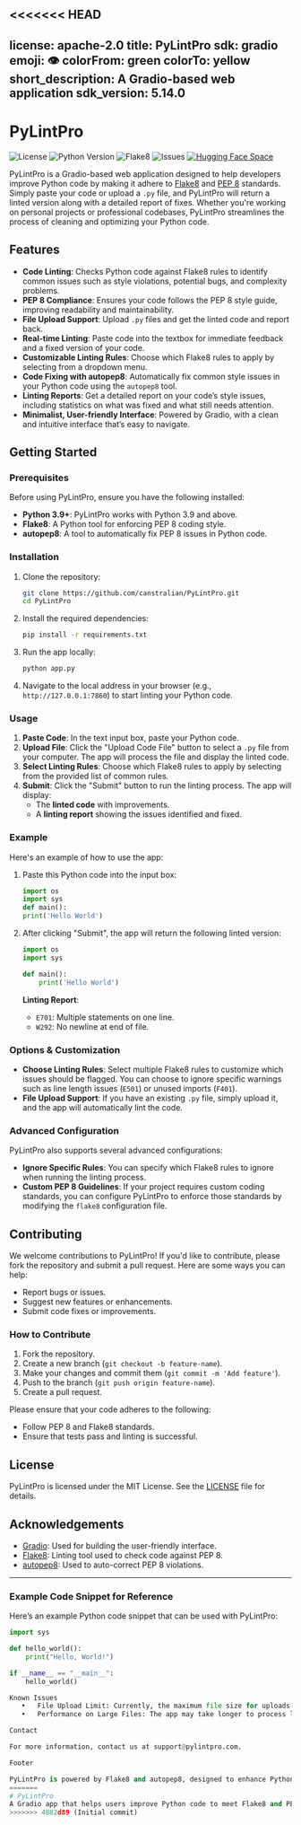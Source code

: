<<<<<<< HEAD
---
license: apache-2.0
title: PyLintPro
sdk: gradio
emoji: 👁
colorFrom: green
colorTo: yellow
short_description: A Gradio-based web application
sdk_version: 5.14.0
---

# PyLintPro

![License](https://img.shields.io/badge/License-MIT-blue.svg)
![Python Version](https://img.shields.io/badge/Python-3.9%2B-blue.svg)
![Flake8](https://img.shields.io/badge/Flake8-%E2%9C%94-green.svg)
![Issues](https://img.shields.io/github/issues/canstralian/PyLintPro)
[![Hugging Face Space](https://img.shields.io/badge/Space-Status-green)](https://huggingface.co/spaces/Canstralian/PyLintPro)

PyLintPro is a Gradio-based web application designed to help developers improve Python code by making it adhere to [Flake8](https://flake8.pycqa.org/) and [PEP 8](https://pep8.org/) standards. Simply paste your code or upload a `.py` file, and PyLintPro will return a linted version along with a detailed report of fixes. Whether you're working on personal projects or professional codebases, PyLintPro streamlines the process of cleaning and optimizing your Python code.

## Features

- **Code Linting**: Checks Python code against Flake8 rules to identify common issues such as style violations, potential bugs, and complexity problems.
- **PEP 8 Compliance**: Ensures your code follows the PEP 8 style guide, improving readability and maintainability.
- **File Upload Support**: Upload `.py` files and get the linted code and report back.
- **Real-time Linting**: Paste code into the textbox for immediate feedback and a fixed version of your code.
- **Customizable Linting Rules**: Choose which Flake8 rules to apply by selecting from a dropdown menu.
- **Code Fixing with autopep8**: Automatically fix common style issues in your Python code using the `autopep8` tool.
- **Linting Reports**: Get a detailed report on your code’s style issues, including statistics on what was fixed and what still needs attention.
- **Minimalist, User-friendly Interface**: Powered by Gradio, with a clean and intuitive interface that’s easy to navigate.

## Getting Started

### Prerequisites

Before using PyLintPro, ensure you have the following installed:

- **Python 3.9+**: PyLintPro works with Python 3.9 and above.
- **Flake8**: A Python tool for enforcing PEP 8 coding style.
- **autopep8**: A tool to automatically fix PEP 8 issues in Python code.

### Installation

1. Clone the repository:

    ```bash
    git clone https://github.com/canstralian/PyLintPro.git
    cd PyLintPro
    ```

2. Install the required dependencies:

    ```bash
    pip install -r requirements.txt
    ```

3. Run the app locally:

    ```bash
    python app.py
    ```

4. Navigate to the local address in your browser (e.g., `http://127.0.0.1:7860`) to start linting your Python code.

### Usage

1. **Paste Code**: In the text input box, paste your Python code.
2. **Upload File**: Click the "Upload Code File" button to select a `.py` file from your computer. The app will process the file and display the linted code.
3. **Select Linting Rules**: Choose which Flake8 rules to apply by selecting from the provided list of common rules.
4. **Submit**: Click the "Submit" button to run the linting process. The app will display:
    - The **linted code** with improvements.
    - A **linting report** showing the issues identified and fixed.

### Example

Here's an example of how to use the app:

1. Paste this Python code into the input box:
    ```python
    import os
    import sys
    def main():
    print('Hello World')
    ```

2. After clicking "Submit", the app will return the following linted version:
    ```python
    import os
    import sys

    def main():
        print('Hello World')
    ```

   **Linting Report**:
    - `E701`: Multiple statements on one line.
    - `W292`: No newline at end of file.

### Options & Customization

- **Choose Linting Rules**: Select multiple Flake8 rules to customize which issues should be flagged. You can choose to ignore specific warnings such as line length issues (`E501`) or unused imports (`F401`).
- **File Upload Support**: If you have an existing `.py` file, simply upload it, and the app will automatically lint the code.

### Advanced Configuration

PyLintPro also supports several advanced configurations:

- **Ignore Specific Rules**: You can specify which Flake8 rules to ignore when running the linting process.
- **Custom PEP 8 Guidelines**: If your project requires custom coding standards, you can configure PyLintPro to enforce those standards by modifying the `flake8` configuration file.

## Contributing

We welcome contributions to PyLintPro! If you'd like to contribute, please fork the repository and submit a pull request. Here are some ways you can help:

- Report bugs or issues.
- Suggest new features or enhancements.
- Submit code fixes or improvements.

### How to Contribute

1. Fork the repository.
2. Create a new branch (`git checkout -b feature-name`).
3. Make your changes and commit them (`git commit -m 'Add feature'`).
4. Push to the branch (`git push origin feature-name`).
5. Create a pull request.

Please ensure that your code adheres to the following:

- Follow PEP 8 and Flake8 standards.
- Ensure that tests pass and linting is successful.

## License

PyLintPro is licensed under the MIT License. See the [LICENSE](LICENSE) file for details.

## Acknowledgements

- [Gradio](https://gradio.app/): Used for building the user-friendly interface.
- [Flake8](https://flake8.pycqa.org/): Linting tool used to check code against PEP 8.
- [autopep8](https://github.com/hhatto/autopep8): Used to auto-correct PEP 8 violations.

---

### Example Code Snippet for Reference

Here’s an example Python code snippet that can be used with PyLintPro:

```python
import sys

def hello_world():
    print("Hello, World!")

if __name__ == "__main__":
    hello_world()

Known Issues
   •   File Upload Limit: Currently, the maximum file size for uploads is 10 MB.
   •   Performance on Large Files: The app may take longer to process large files or files with many lines of code.

Contact

For more information, contact us at support@pylintpro.com.

Footer

PyLintPro is powered by Flake8 and autopep8, designed to enhance Python code quality with minimal effort.
=======
# PyLintPro
A Gradio app that helps users improve Python code to meet Flake8 and PEP 8 standards. Paste code or upload a .py file, and the app returns a linted version along with a detailed report of fixes. Simple, efficient, and perfect for developers seeking clean, compliant code.
>>>>>>> 4882d89 (Initial commit)
